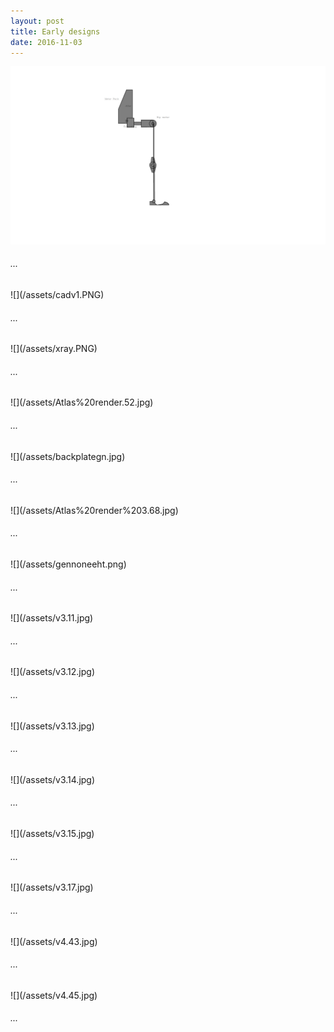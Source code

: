 ```yaml
---
layout: post
title: Early designs
date: 2016-11-03
---
```

![](/assets/progenitor.png)
<h6>...</h6>
![](/assets/cadv1.PNG)
<h6>...</h6>
![](/assets/xray.PNG)
<h6>...</h6>
![](/assets/Atlas%20render.52.jpg)
<h6>...</h6>
![](/assets/backplategn.jpg)
<h6>...</h6>
![](/assets/Atlas%20render%203.68.jpg)
<h6>...</h6>
![](/assets/gennoneeht.png)
<h6>...</h6>
![](/assets/v3.11.jpg)
<h6>...</h6>
![](/assets/v3.12.jpg)
<h6>...</h6>
![](/assets/v3.13.jpg)
<h6>...</h6>
![](/assets/v3.14.jpg)
<h6>...</h6>
![](/assets/v3.15.jpg)
<h6>...</h6>
![](/assets/v3.17.jpg)
<h6>...</h6>
![](/assets/v4.43.jpg)
<h6>...</h6>
![](/assets/v4.45.jpg)
<h6>...</h6>
